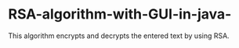 # RSA-algorithm-with-GUI-in-java-
This algorithm encrypts and decrypts the entered text by using RSA.
